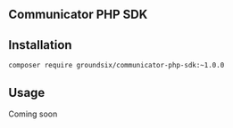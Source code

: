 Communicator PHP SDK
--------------------
## Installation

`composer require groundsix/communicator-php-sdk:~1.0.0`

## Usage

Coming soon
